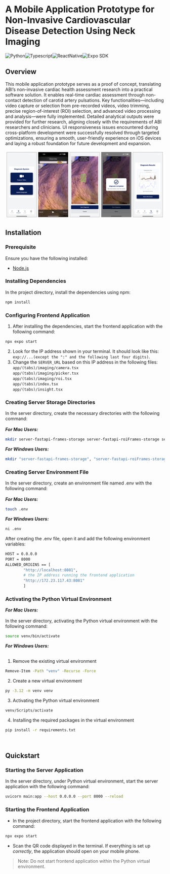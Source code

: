 # A Mobile Application Prototype for Non-Invasive Cardiovascular Disease Detection Using Neck Imaging
<!-- <span>&nbsp;&#128249;<span> -->
<img alt="Python" src="https://img.shields.io/badge/Python-3.12-4630EB?style=flat-square&labelColor=000000" /><img alt="Typescript" src="https://img.shields.io/badge/TypeScript-5.3-4630EB?style=flat-square&labelColor=000000" /><img alt="ReactNative" src="https://img.shields.io/badge/React Native-0.76-4630EB?style=flat-square&labelColor=000000" /><img alt="Expo SDK" src="https://img.shields.io/badge/Expo-52.0-4630EB?style=flat-square&labelColor=000000" /> 
<!-- dynamic version badges -->
<!-- img alt="Expo SDK Version" src="https://img.shields.io/npm/v/expo.svg?style=flat-square&label=Expo&labelColor=000000&color=4630EB" -->

## Overview

This mobile application prototype serves as a proof of concept, translating ABI’s non-invasive cardiac health assessment research into a practical software solution. It enables real-time cardiac assessment through non-contact detection of carotid artery pulsations. Key functionalities—including video capture or selection from pre-recorded videos, video trimming, precise region-of-interest (ROI) selection, and advanced video processing and analysis—were fully implemented. Detailed analytical outputs were provided for further research, aligning closely with the requirements of ABI researchers and clinicians. UI responsiveness issues encountered during cross-platform development were successfully resolved through targeted optimizations, ensuring a smooth, user-friendly experience on iOS devices and laying a robust foundation for future development and expansion.

![enter image description here](https://github.com/codeflow01/The-Non-Invasive-Neck-Imaging-Tool-Project/blob/main/screencapture.png)

## Installation

### Prerequisite
Ensure you have the following installed:
- [Node.js](https://nodejs.org/en/)



### Installing Dependencies
In the project directory, install the dependencies using npm:
```bash
npm install
```

### Configuring Frontend Application
1. After installing the dependencies, start the frontend application with the following command:
```bash
npx expo start
```
2. Look for the IP address shown in your terminal. It should look like this: `exp://...(except the ":" and the following last four digits)`. <br>
3. Change the `SERVER_URL` based on this IP address in the following files:<br> 
`app/(tabs)/imaging/camera.tsx`<br>
`app/(tabs)/imaging/picker.tsx`<br>
`app/(tabs)/imaging/roi.tsx`<br>
`app/(tabs)/index.tsx`<br>
`app/(tabs)/insight.tsx` 



### Creating Server Storage Directories
In the server directory, create the necessary directories with the following command:<br><br>
**_For Mac Users:_**
```bash
mkdir server-fastapi-frames-storage server-fastapi-roiFrames-storage server-fastapi-results-storage server-fastapi-video-storage
```
**_For Windows Users:_**
```bash
mkdir "server-fastapi-frames-storage", "server-fastapi-roiFrames-storage", "server-fastapi-results-storage", "server-fastapi-video-storage"
```

### Creating Server Environment File
In the server directory, create an environment file named .env with the following command:<br><br>
**_For Mac Users:_**
```bash
touch .env
```
**_For Windows Users:_**
```bash
ni .env
```
After creating the .env file, open it and add the following environment variables:
```bash
HOST = 0.0.0.0
PORT = 8000
ALLOWED_ORIGINS == [
        "http://localhost:8081",
        # the IP address running the frontend application
        "http://172.23.117.43:8081"
        ]
```



### Activating the Python Virtual Environment
**_For Mac Users:_**
<br><br>
In the server directory, activating the Python virtual environment with the following command:
```bash
source venv/bin/activate
```
**_For Windows Users:_**
<br><br>
1. Remove the existing virtual environment
```bash
Remove-Item -Path "venv" -Recurse -Force
```
2. Create a new virtual environment
```bash
py -3.12 -m venv venv
```
3. Activating the Python virtual environment
```bash
venv/Scripts/activate
```
4. Installing the required packages in the virtual environment
```bash
pip install -r requirements.txt
```
<br>

## Quickstart

### Starting the Server Application
In the server directory, under Python virtual environment, start the server application with the following command:
```bash
uvicorn main:app --host 0.0.0.0 --port 8000 --reload
```

### Starting the Frontend Application
- In the project directory, start the frontend application with the following command:
```bash
npx expo start
```
- Scan the QR code displayed in the terminal. If everything is set up *correctly*, the application should open on your mobile phone.
> Note: Do not start frontend application within the Python virtual environment.
